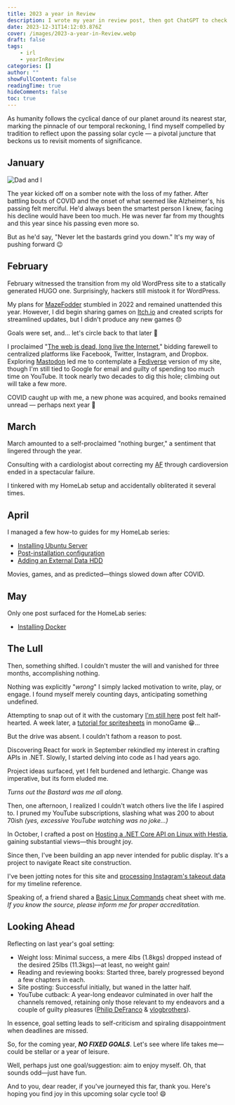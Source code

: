 ```yaml
---
title: 2023 a year in Review
description: I wrote my year in review post, then got ChatGPT to check for spelling and grammar, what follows made me laugh so hard I had to use it.
date: 2023-12-31T14:12:03.876Z
cover: /images/2023-a-year-in-Review.webp
draft: false
tags:
    - irl
    - yearInReview
categories: []
author: ""
showFullContent: false
readingTime: true
hideComments: false
toc: true
---
```


As humanity follows the cyclical dance of our planet around its nearest star, marking the pinnacle of our temporal reckoning, I find myself compelled by tradition to reflect upon the passing solar cycle — a pivotal juncture that beckons us to revisit moments of significance.

## January

![Dad and I](/images/dad-and-i-320x220.webp)

The year kicked off on a somber note with the loss of my father. After battling bouts of COVID and the onset of what seemed like Alzheimer's, his passing felt merciful. He'd always been the smartest person I knew, facing his decline would have been too much. He was never far from my thoughts and this year since his passing even more so.

But as he'd say, "Never let the bastards grind you down." It's my way of pushing forward 😉

## February

February witnessed the transition from my old WordPress site to a statically generated HUGO one. Surprisingly, hackers still mistook it for WordPress.

My plans for [MazeFodder](https://mort8088.itch.io/maze-fodder) stumbled in 2022 and remained unattended this year. However, I did begin sharing games on [Itch.io](https://mort8088.itch.io/) and created scripts for streamlined updates, but I didn't produce any new games 😞

Goals were set, and... let's circle back to that later 😬

I proclaimed "[The web is dead, long live the Internet](/2023/02/11/new-year-new-site/#the-web-is-dead-long-live-the-internet)," bidding farewell to centralized platforms like Facebook, Twitter, Instagram, and Dropbox. Exploring [Mastodon](https://toot.wales/@mort8088) led me to contemplate a [Fediverse](https://en.wikipedia.org/wiki/Fediverse) version of my site, though I'm still tied to Google for email and guilty of spending too much time on YouTube. It took nearly two decades to dig this hole; climbing out will take a few more.

COVID caught up with me, a new phone was acquired, and books remained unread — perhaps next year 🤔

## March

March amounted to a self-proclaimed "nothing burger," a sentiment that lingered through the year.

Consulting with a cardiologist about correcting my [AF](https://en.wikipedia.org/wiki/Atrial_fibrillation) through cardioversion ended in a spectacular failure.

I tinkered with my HomeLab setup and accidentally obliterated it several times.

## April

I managed a few how-to guides for my HomeLab series:

- [Installing Ubuntu Server](/homelab/ubuntu-server/)
- [Post-installation configuration](/homelab/server-lockdown/)
- [Adding an External Data HDD](/homelab/ext-data-hdd/)

Movies, games, and as predicted—things slowed down after COVID.

## May

Only one post surfaced for the HomeLab series:

- [Installing Docker](/homelab/docker/)

## The Lull

Then, something shifted. I couldn't muster the will and vanished for three months, accomplishing nothing.

Nothing was explicitly "*wrong*" I simply lacked motivation to write, play, or engage. I found myself merely counting days, anticipating something undefined.

Attempting to snap out of it with the customary [I'm still here](/2023/08/20/im-still-here/) post felt half-hearted. A week later, a [tutorial for spritesheets](/2023/08/27/monogame-tutorial-2-spritesheets/) in monoGame 😁...

But the drive was absent. I couldn't fathom a reason to post.

Discovering React for work in September rekindled my interest in crafting APIs in .NET. Slowly, I started delving into code as I had years ago.

Project ideas surfaced, yet I felt burdened and lethargic. Change was imperative, but its form eluded me.

*Turns out the Bastard was me all along.*

Then, one afternoon, I realized I couldn't watch others live the life I aspired to. I pruned my YouTube subscriptions, slashing what was 200 to about 70ish *(yes, excessive YouTube watching was no joke...)*

In October, I crafted a post on [Hosting a .NET Core API on Linux with Hestia](/2023/10/08/how-to-host-a-.net-core-api-on-linux-with-hestia/), gaining substantial views—this brought joy.

Since then, I've been building an app never intended for public display. It's a project to navigate React site construction.

I've been jotting notes for this site and [processing Instagram's takeout data](/2023/12/21/proccessing-instagram-emojis-in-csharp/) for my timeline reference.

Speaking of, a friend shared a [Basic Linux Commands](/2023/12/30/linux-cheat-sheet/) cheat sheet with me. *If you know the source, please inform me for proper accreditation.*

## Looking Ahead

Reflecting on last year's goal setting:

- Weight loss: Minimal success, a mere 4lbs (1.8kgs) dropped instead of the desired 25lbs (11.3kgs)—at least, no weight gain!
- Reading and reviewing books: Started three, barely progressed beyond a few chapters in each.
- Site posting: Successful initially, but waned in the latter half.
- YouTube cutback: A year-long endeavor culminated in over half the channels removed, retaining only those relevant to my endeavors and a couple of guilty pleasures ([Philip DeFranco](https://www.youtube.com/@PhilipDeFranco) & [vlogbrothers](https://www.youtube.com/@vlogbrothers)).

In essence, goal setting leads to self-criticism and spiraling disappointment when deadlines are missed.

So, for the coming year, ***NO FIXED GOALS***. Let's see where life takes me—could be stellar or a year of leisure.

Well, perhaps just one goal/suggestion: aim to enjoy myself. Oh, that sounds odd—just have fun.

And to you, dear reader, if you've journeyed this far, thank you. Here's hoping you find joy in this upcoming solar cycle too! 😄
